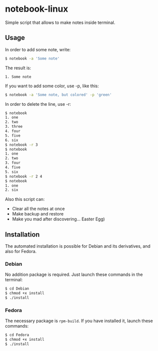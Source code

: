 # notebook-linux
Simple script that allows to make notes inside terminal.

## Usage
In order to add some note, write:
```bash
$ notebook -a 'Some note'
```
The result is:
```
1. Some note
```
If you want to add some color, use -p, like this:
```bash
$ notebook -a 'Some note, but colored' -p 'green'
```
In order to delete the line, use -r:
```bash
$ notebook
1. one
2. two
3. three
4. four
5. five
6. six
$ notebook -r 3
$ notebook
1. one
2. two
3. four
4. five
5. six
$ notebook -r 2 4
$ notebook
1. one
2. six
```
Also this script can:
* Clear all the notes at once
* Make backup and restore
* Make you mad after discovering... Easter Egg)

## Installation
The automated installation is possible for Debian and its derivatives, and also for Fedora.
### Debian
No addition package is required. Just launch these commands in the terminal:
```bash
$ cd Debian
$ chmod +x install
$ ./install
```
### Fedora
The necessary package is `rpm-build`. If you have installed it, launch these commands:
```bash
$ cd Fedora
$ chmod +x install
$ ./install
```
